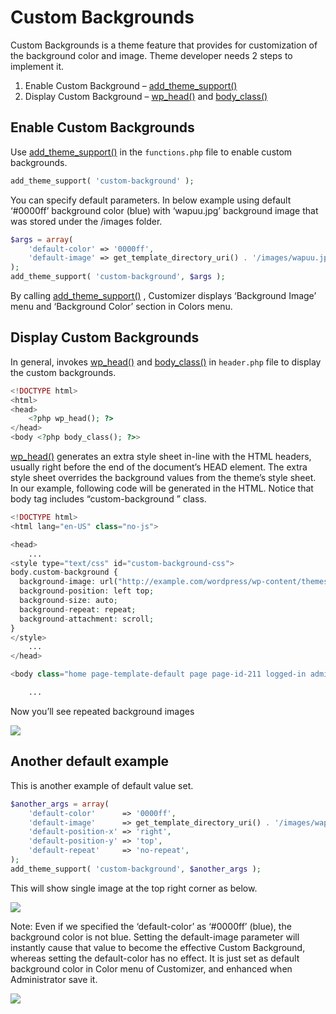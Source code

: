 # Custom Backgrounds

Custom Backgrounds is a theme feature that provides for customization of the background color and image.
Theme developer needs 2 steps to implement it.

1.  Enable Custom Background – [add\_theme\_support()](https://developer.wordpress.org/reference/functions/add_theme_support/)
2.  Display Custom Background – [wp\_head()](https://developer.wordpress.org/reference/functions/wp_head/) and [body\_class()](https://developer.wordpress.org/reference/functions/body_class/)

## Enable Custom Backgrounds

Use [add\_theme\_support()](https://developer.wordpress.org/reference/functions/add_theme_support/) in the `functions.php` file to enable custom backgrounds.

```php
add_theme_support( 'custom-background' );
```


You can specify default parameters. In below example using default ‘#0000ff’ background color (blue) with ‘wapuu.jpg’ background image that was stored under the /images folder.

```php
$args = array(
    'default-color' => '0000ff',
    'default-image' => get_template_directory_uri() . '/images/wapuu.jpg',
);
add_theme_support( 'custom-background', $args );
```


By calling [add\_theme\_support()](https://developer.wordpress.org/reference/functions/add_theme_support/) , Customizer displays ‘Background Image’ menu and ‘Background Color’ section in Colors menu.

## Display Custom Backgrounds

In general, invokes [wp\_head()](https://developer.wordpress.org/reference/functions/wp_head/) and [body\_class()](https://developer.wordpress.org/reference/functions/body_class/) in `header.php` file to display the custom backgrounds.

```php
<!DOCTYPE html>
<html>
<head>
    <?php wp_head(); ?>
</head>
<body <?php body_class(); ?>>
```

[wp\_head()](https://developer.wordpress.org/reference/functions/wp_head/) generates an extra style sheet in-line with the HTML headers, usually right before the end of the document’s HEAD element. The extra style sheet overrides the background values from the theme’s style sheet.
In our example, following code will be generated in the HTML. Notice that body tag includes “custom-background ” class.

```php
<!DOCTYPE html>
<html lang="en-US" class="no-js">

<head>
	...
<style type="text/css" id="custom-background-css">
body.custom-background {
  background-image: url("http://example.com/wordpress/wp-content/themes/my-first-theme/images/wapuu.jpg");
  background-position: left top;
  background-size: auto;
  background-repeat: repeat;
  background-attachment: scroll;
}
</style>
	...
</head>

<body class="home page-template-default page page-id-211 logged-in admin-bar no-customize-support custom-background">

	...
```

Now you’ll see repeated background images

![](https://developer.wordpress.org/files/2017/03/custom_background_1.jpg)

## Another default example

This is another example of default value set.

```php
$another_args = array(
    'default-color'      => '0000ff',
    'default-image'      => get_template_directory_uri() . '/images/wapuu.jpg',
    'default-position-x' => 'right',
    'default-position-y' => 'top',
    'default-repeat'     => 'no-repeat',
);
add_theme_support( 'custom-background', $another_args );
```


This will show single image at the top right corner as below.

![](https://developer.wordpress.org/files/2017/03/custom_background_2.jpg)

Note: Even if we specified the ‘default-color’ as ‘#0000ff’ (blue), the background color is not blue. Setting the default-image parameter will instantly cause that value to become the effective Custom Background, whereas setting the default-color has no effect. It is just set as default background color in Color menu of Customizer, and enhanced when Administrator save it.

![](https://developer.wordpress.org/files/2017/03/custom_background_3.jpg)
